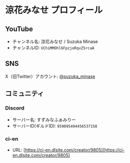 # 涼花みなせ プロフィール

## YouTube

- チャンネル名: 涼花みなせ / Suzuka Minase
- チャンネルID: `UChiMMOhl6FpzjoRqvZ5rcaA`

## SNS

X（旧Twitter）アカウント: [@suzuka_minase](https://x.com/suzuka_minase)

## コミュニティ

### Discord

- サーバー名: すずみなふぁみりー
- サーバーID(ギルドID): `959095494456537158`

### ci-en

- URL: [https://ci-en.dlsite.com/creator/9805](https://ci-en.dlsite.com/creator/9805)
